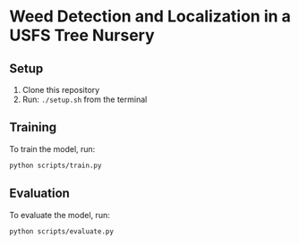 # Weed Detection and Localization in a USFS Tree Nursery

## Setup

1. Clone this repository
2. Run: `./setup.sh` from the terminal

## Training

To train the model, run:

```bash
python scripts/train.py
```

## Evaluation

To evaluate the model, run:

```bash
python scripts/evaluate.py
```